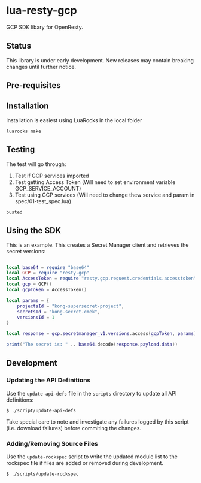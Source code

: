 # lua-resty-gcp

GCP SDK libary for OpenResty.

## Status

This library is under early development. New releases may contain breaking changes
until further notice.


## Pre-requisites


## Installation

Installation is easiest using LuaRocks in the local folder

```
luarocks make
```

## Testing

The test will go through:
1. Test if GCP services imported
2. Test getting Access Token (Will need to set environment variable GCP_SERVICE_ACCOUNT)
3. Test using GCP services (Will need to change thew service and param in spec/01-test_spec.lua)

```
busted
```

## Using the SDK

This is an example. This creates a Secret Manager client and retrieves the secret versions:

``` lua

local base64 = require "base64"
local GCP = require "resty.gcp"
local AccessToken = require "resty.gcp.request.credentials.accesstoken"
local gcp = GCP()
local gcpToken = AccessToken()

local params = {
    projectsId = "kong-supersecret-project",
    secretsId = "kong-secret-cmek",
    versionsId = 1
}

local response = gcp.secretmanager_v1.versions.access(gcpToken, params)

print("The secret is: " .. base64.decode(response.payload.data))

```

## Development

### Updating the API Definitions

Use the `update-api-defs` file in the `scripts` directory to update all API
definitions:

```
$ ./script/update-api-defs
```

Take special care to note and investigate any failures logged by this script
(i.e. download failures) before commiting the changes.

### Adding/Removing Source Files

Use the `update-rockspec` script to write the updated module list to the
rockspec file if files are added or removed during development.

```
$ ./scripts/update-rockspec
```
